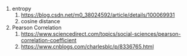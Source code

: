 1. entropy
    1. https://blog.csdn.net/m0_38024592/article/details/100069931
    2. cosine distance
2. Pearson Correlation
    1. https://www.sciencedirect.com/topics/social-sciences/pearson-correlation-coefficient
    2. https://www.cnblogs.com/charlesblc/p/8336765.html
